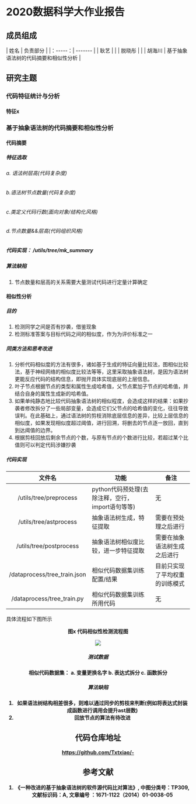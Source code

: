 # 2020数据科学大作业报告

## 成员组成
|  姓名   |  负责部分   |
|：-----：|  -------   |
|   耿艺  |            |
|  脱晓彤 |            |
|  胡海川 |   基于抽象语法树的代码摘要和相似性分析         |


## 研究主题

### 代码特征统计与分析

#### 特征x


### 基于抽象语法树的代码摘要和相似性分析

#### 代码摘要
##### 特征选取
######  a. 语法树层高(代码复杂度)
######  b.语法树节点数量(代码复杂度)
######  c.类定义代码行数(面向对象/结构化风格)
######  d.节点数量&&层高(代码组织风格)

#####  代码实现： /utils/tree/mk_summary

##### 算法缺陷
1. 节点数量和层高的关系需要大量测试代码进行定量计算确定


#### 相似性分析
##### 目的
 1. 检测同学之间是否有抄袭，借鉴现象
 2. 检测标准答案与目标代码之间的相似度，作为为评价标准之一
##### 同类方法和思考改进
 1. 分析代码相似度的方法有很多，诸如基于生成的特征向量比较法，图相似比较法，基于神经网络的相似度比较法等等，这里采取抽象语法树，是因为语法树更能反应代码的结构信息，即抛开具体实现底层的上层信息。
 2. 叶子节点根据节点的类型和属性生成哈希值，父节点累加子节点的哈希值，并结合自身的属性生成新的哈希值。
 3. 如果单纯静态地比较代码抽象语法树的相似程度，会造成这样的结果：如果抄袭者修改拆分了一些局部变量，会造成它们父节点的哈希值的变化，往往导致误判。在此基础上，通过语法树的剪枝消除底层信息的差异，比较上层信息的相似度，如果发现相似度超过阈值，进行回溯，将删去的节点逐一放回，直到到达阈值的边界。
 4. 根据剪枝回放后剩余节点的个数，与原有节点的个数进行比较，若超过某个比值则可以判定代码涉嫌抄袭
#####  代码实现
|     文件名     |        功能         |       备注        |
|  :---------:  |   ---------------  |     ------------  |  
|  /utils/tree/preprocess |  python代码预处理(去除注释，空行，import语句等等) |           无|
|  /utils/tree/astprocess |  抽象语法树生成，特征提取  |  需要在预处理之后进行  |
|  /utils/tree/postprocess| 抽象语法树相似度比较，进一步特征提取|  需要在抽象语法树生成之后进行|
|  /dataprocess/tree_train.json|  相似代码数据集训练配置/结果  |  目前只实现了平均权重的训练模式  |
|  /dataprocess/tree_train.py  |  相似代码数据集训练所用代码   |  无          |
具体流程如下图所示
<div style="text-align:center;"><strong>图x 代码相似性检测流程图<strong/><div/>

![](https://datascience-hhc.oss-cn-beijing.aliyuncs.com/Statemachine%20Diagram0.png)

##### 测试数据
相似代码数据集：
a. 变量更换名字
b. 表达式拆分
c. 函数拆分
##### 算法缺陷
1.  如果语法树结构相差很多，则难以通过同步的剪枝来判断(例如将表达式封装成函数进行调用会提升ast层数)
2.  回放节点的算法有待改进
 
## 代码仓库地址
https://github.com/Txtxiao/-
 
## 参考文献
 1. 《一种改进的基于抽象语法树的软件源代码比对算法》, 中图分类号：TP309, 文献标识码：A, 文章编号 ：1671-1122（2014）01-0038-05
 
